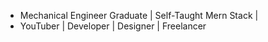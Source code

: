 - Mechanical Engineer Graduate | Self-Taught Mern Stack |
- YouTuber | Developer | Designer | Freelancer


<!---
dipangkar0/dipangkar0 is a ✨ special ✨ repository because its `README.md` (this file) appears on your GitHub profile.
You can click the Preview link to take a look at your changes.
--->
